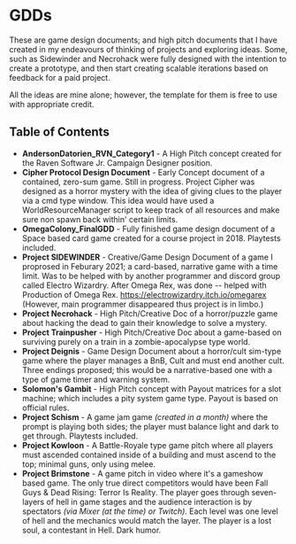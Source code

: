 # GDDs
These are game design documents; and high pitch documents that I have created in my endeavours of thinking of projects and exploring ideas. 
Some, such as Sidewinder and Necrohack were fully designed with the intention to create a prototype, and then start creating scalable iterations based on feedback for a paid project.

All the ideas are mine alone; however, the template for them is free to use with appropriate credit.

## Table of Contents

* __AndersonDatorien_RVN_Category1__ - A High Pitch concept created for the Raven Software Jr. Campaign Designer position.
* __Cipher Protocol Design Document__ - Early Concept document of a contained, zero-sum game. Still in progress. Project Cipher was designed as a horror mystery with the idea of giving clues to the player via a cmd type window. This idea would have used a WorldResourceManager script to keep track of all resources and make sure non spawn back within' certain limits.
* __OmegaColony_FinalGDD__ - Fully finished game design document of a Space based card game created for a course project in 2018. Playtests included.
* __Project SIDEWINDER__ - Creative/Game Design Document of a game I proprosed in Feburary 2021; a card-based, narrative game with a time limit. Was to be helped with by another programmer and discord group called Electro Wizardry. After Omega Rex, was done -- helped with Production of Omega Rex. https://electrowizardry.itch.io/omegarex (However, main programmer disappeared thus project is in limbo.) 
* __Project Necrohack__ - High Pitch/Creative Doc of a horror/puzzle game about hacking the dead to gain their knowledge to solve a mystery.
* __Project Trainpusher__ - High Pitch/Creative Doc about a game-based on surviving purely on a train in a zombie-apocalypse type world.
* __Project Deignis__ - Game Design Document about a horror/cult sim-type game where the player manages a BnB, Cult and must end another cult. Three endings proposed; this would be a narrative-based one with a type of game timer and warning system. 
* __Solomon's Gambit__ - High Pitch concept with Payout matrices for a slot machine; which includes a pity system game type. Payout is based on official rules.
* __Project Schism__ - A game jam game *(created in a month)* where the prompt is playing both sides; the player must balance light and dark to get through. Playtests included.
* __Project Kowloon__ - A Battle-Royale type game pitch where all players must ascended contained inside of a building and must ascend to the top; minimal guns, only using melee.
* __Project Brimstone__ - A game pitch in video where it's a gameshow based game. The only true direct competitors would have been Fall Guys & Dead Rising: Terror Is Reality. The player goes through seven-layers of hell in game stages and the audience interaction is by spectators *(via Mixer (at the time) or Twitch)*. Each level was one level of hell and the mechanics would match the layer. The player is a lost soul, a contestant in Hell. Dark humor.
